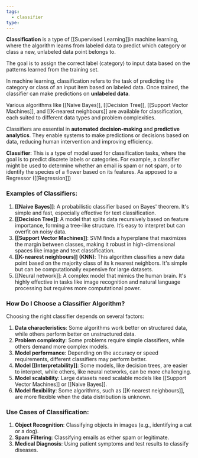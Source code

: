 ```yaml
---
tags:
  - classifier
type:
---
```

**Classification** is a type of [[Supervised Learning]]in machine learning, where the algorithm learns from labeled data to predict which category or class a new, unlabeled data point belongs to.

The goal is to assign the correct label (category) to input data based on the patterns learned from the training set.

In machine learning, classification refers to the task of predicting the category or class of an input item based on labeled data. Once trained, the classifier can make predictions on **unlabeled data**.

Various algorithms like [[Naive Bayes]], [[Decision Tree]], [[Support Vector Machines]], and [[K-nearest neighbours]] are available for classification, each suited to different data types and problem complexities. 

Classifiers are essential in **automated decision-making** and **predictive analytics**. They enable systems to make predictions or decisions based on data, reducing human intervention and improving efficiency.

**Classifier**: This is a type of model used for classification tasks, where the goal is to predict discrete labels or categories. For example, a classifier might be used to determine whether an email is spam or not spam, or to identify the species of a flower based on its features. As apposed to a Regressor ([[Regression]])

### Examples of Classifiers:

1. **[[Naive Bayes]]**: A probabilistic classifier based on Bayes' theorem. It's simple and fast, especially effective for text classification.
2. **[[Decision Tree]]**: A model that splits data recursively based on feature importance, forming a tree-like structure. It’s easy to interpret but can overfit on noisy data.
3. **[[Support Vector Machines]]**: SVM finds a hyperplane that maximizes the margin between classes, making it robust in high-dimensional spaces like image and text classification.
4. **[[K-nearest neighbours]] (KNN)**: This algorithm classifies a new data point based on the majority class of its k nearest neighbors. It's simple but can be computationally expensive for large datasets.
5. [[Neural network]]: A complex model that mimics the human brain. It's highly effective in tasks like image recognition and natural language processing but requires more computational power.

### How Do I Choose a Classifier Algorithm?

Choosing the right classifier depends on several factors:
1. **Data characteristics**: Some algorithms work better on structured data, while others perform better on unstructured data.
2. **Problem complexity**: Some problems require simple classifiers, while others demand more complex models.
3. **Model performance**: Depending on the accuracy or speed requirements, different classifiers may perform better.
4. **Model [[Interpretability]]**: Some models, like decision trees, are easier to interpret, while others, like neural networks, can be more challenging.
5. **Model scalability**: Large datasets need scalable models like [[Support Vector Machines]] or [[Naive Bayes]].
6. **Model flexibility**: Some algorithms, such as [[K-nearest neighbours]], are more flexible when the data distribution is unknown.

### Use Cases of Classification:

1. **Object Recognition**: Classifying objects in images (e.g., identifying a cat or a dog).
2. **Spam Filtering**: Classifying emails as either spam or legitimate.
3. **Medical Diagnosis**: Using patient symptoms and test results to classify diseases.